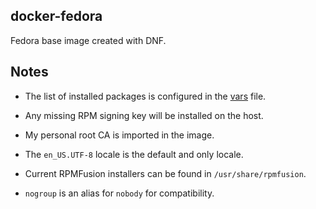 ## docker-fedora

Fedora base image created with DNF.

## Notes

 * The list of installed packages is configured in the [vars](vars) file.

 * Any missing RPM signing key will be installed on the host.

 * My personal root CA is imported in the image.

 * The `en_US.UTF-8` locale is the default and only locale.

 * Current RPMFusion installers can be found in `/usr/share/rpmfusion`.

 * `nogroup` is an alias for `nobody` for compatibility.
